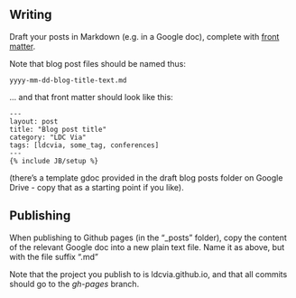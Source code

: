 ## Writing
Draft your posts in Markdown (e.g. in a Google doc), complete with [front matter](http://jekyllrb.com/docs/frontmatter/).

Note that blog post files should be named thus:

`yyyy-mm-dd-blog-title-text.md`

… and that front matter should look like this:

```
---
layout: post
title: "Blog post title"
category: "LDC Via"
tags: [ldcvia, some_tag, conferences]
---
{% include JB/setup %}
```
(there’s a template gdoc provided in the draft blog posts folder on Google Drive - copy that as a starting point if you like).

## Publishing
When publishing to Github pages (in the “_posts” folder), copy the content of the relevant Google doc into a new plain text file. Name it as above, but with the file suffix “.md”

Note that the project you publish to is ldcvia.github.io, and that all commits should go to the *gh-pages* branch.
